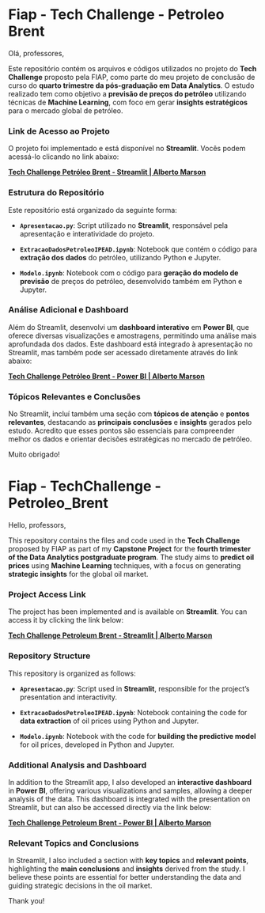 # Fiap - Tech Challenge - Petroleo Brent

Olá, professores,

Este repositório contém os arquivos e códigos utilizados no projeto do **Tech Challenge** proposto pela FIAP, como parte do meu projeto de conclusão de curso do **quarto trimestre da pós-graduação em Data Analytics**. O estudo realizado tem como objetivo a **previsão de preços do petróleo** utilizando técnicas de **Machine Learning**, com foco em gerar **insights estratégicos** para o mercado global de petróleo.

### Link de Acesso ao Projeto

O projeto foi implementado e está disponível no **Streamlit**. Vocês podem acessá-lo clicando no link abaixo:

[**Tech Challenge Petróleo Brent - Streamlit | Alberto Marson**](https://fiaptechchallengebrent.streamlit.app/)

### Estrutura do Repositório

Este repositório está organizado da seguinte forma:

- **`Apresentacao.py`**: Script utilizado no **Streamlit**, responsável pela apresentação e interatividade do projeto.
  
- **`ExtracaoDadosPetroleoIPEAD.ipynb`**: Notebook que contém o código para **extração dos dados** do petróleo, utilizando Python e Jupyter. 

- **`Modelo.ipynb`**: Notebook com o código para **geração do modelo de previsão** de preços do petróleo, desenvolvido também em Python e Jupyter.

### Análise Adicional e Dashboard

Além do Streamlit, desenvolvi um **dashboard interativo** em **Power BI**, que oferece diversas visualizações e amostragens, permitindo uma análise mais aprofundada dos dados. Este dashboard está integrado à apresentação no Streamlit, mas também pode ser acessado diretamente através do link abaixo:

[**Tech Challenge Petróleo Brent - Power BI | Alberto Marson**](https://app.powerbi.com/view?r=eyJrIjoiOTdjZjRhNGEtZjFkNi00ZjIzLWJlODEtNWU3YjkxMWY5ZTNhIiwidCI6IjExZGJiZmUyLTg5YjgtNDU0OS1iZTEwLWNlYzM2NGU1OTU1MSIsImMiOjR9)

### Tópicos Relevantes e Conclusões

No Streamlit, incluí também uma seção com **tópicos de atenção** e **pontos relevantes**, destacando as **principais conclusões** e **insights** gerados pelo estudo. Acredito que esses pontos são essenciais para compreender melhor os dados e orientar decisões estratégicas no mercado de petróleo.

Muito obrigado! 

# Fiap - TechChallenge - Petroleo_Brent

Hello, professors,

This repository contains the files and code used in the **Tech Challenge** proposed by FIAP as part of my **Capstone Project** for the **fourth trimester of the Data Analytics postgraduate program**. The study aims to **predict oil prices** using **Machine Learning** techniques, with a focus on generating **strategic insights** for the global oil market.

### Project Access Link

The project has been implemented and is available on **Streamlit**. You can access it by clicking the link below:

[**Tech Challenge Petroleum Brent - Streamlit | Alberto Marson**](https://fiaptechchallengebrent.streamlit.app/)

### Repository Structure

This repository is organized as follows:

- **`Apresentacao.py`**: Script used in **Streamlit**, responsible for the project’s presentation and interactivity.
  
- **`ExtracaoDadosPetroleoIPEAD.ipynb`**: Notebook containing the code for **data extraction** of oil prices using Python and Jupyter.

- **`Modelo.ipynb`**: Notebook with the code for **building the predictive model** for oil prices, developed in Python and Jupyter.

### Additional Analysis and Dashboard

In addition to the Streamlit app, I also developed an **interactive dashboard** in **Power BI**, offering various visualizations and samples, allowing a deeper analysis of the data. This dashboard is integrated with the presentation on Streamlit, but can also be accessed directly via the link below:

[**Tech Challenge Petroleum Brent - Power BI | Alberto Marson**](https://app.powerbi.com/view?r=eyJrIjoiOTdjZjRhNGEtZjFkNi00ZjIzLWJlODEtNWU3YjkxMWY5ZTNhIiwidCI6IjExZGJiZmUyLTg5YjgtNDU0OS1iZTEwLWNlYzM2NGU1OTU1MSIsImMiOjR9)

### Relevant Topics and Conclusions

In Streamlit, I also included a section with **key topics** and **relevant points**, highlighting the **main conclusions** and **insights** derived from the study. I believe these points are essential for better understanding the data and guiding strategic decisions in the oil market.

Thank you!  
